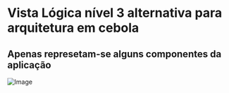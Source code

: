 # Vista Lógica nível 3 alternativa para arquitetura em cebola 

## Apenas represetam-se alguns componentes da aplicação

![Image](Diagrama_Vista_Logica_Nivel_3_Alternativa_SemComponentesExtras.png)